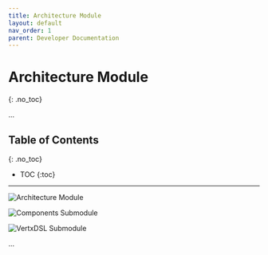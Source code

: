 ```yaml
---
title: Architecture Module
layout: default
nav_order: 1
parent: Developer Documentation
---
```


# Architecture Module
{: .no_toc}

...

## Table of Contents
{: .no_toc}

- TOC
{:toc}

---

![Architecture Module](/hexarc/resources/images/architecture-module.png)

![Components Submodule](/hexarc/resources/images/architecture-module-components.png)

![VertxDSL Submodule](/hexarc/resources/images/architecture-module-vertx-dsl.png)

...
